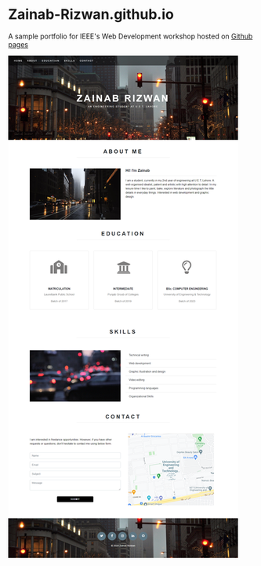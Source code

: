 # Zainab-Rizwan.github.io
A sample portfolio for IEEE's Web Development workshop hosted on [Github pages](https://Zainab-Rizwan.github.io)


![image](https://github.com/Zainab-Rizwan/Zainab-Rizwan.github.io/blob/681daeec8d73d19eed592a0dcffaa13df7aaa8c0/overview.png)
